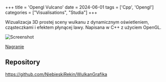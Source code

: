 +++
title = 'Opengl Vulcano'
date =  2024-06-01
tags = ['Cpp', 'Opengl']
categories = ["Visualisations", "Studia"]
+++

Wizualizacja 3D prostej sceny wulkanu z dynamicznym oświetleniem, cząsteczkami i efektem płynącej lawy. Napisana w C++ z użyciem OpenGL.

![Screenshot](wulkan-grafika.png)

[Nagranie](https://github.com/NiebieskiRekin/WulkanGrafika/blob/main/README.md)

## Repository

<https://github.com/NiebieskiRekin/WulkanGrafika>
